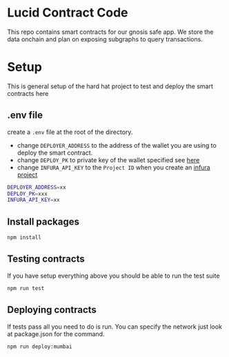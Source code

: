 # Lucid Contract Code


This repo contains smart contracts for our gnosis safe app. We store the data onchain 
and plan on exposing subgraphs to query transactions.


# Setup

This is general setup of the hard hat project to test and deploy the smart contracts here


## .env file

create a `.env` file at the root of the directory. 

* change `DEPLOYER_ADDRESS` to the address of the wallet you are using to deploy the smart contract.
* change `DEPLOY_PK` to private key of the wallet specified see [here](https://metamask.zendesk.com/hc/en-us/articles/360015289632-How-to-Export-an-Account-Private-Key)
* change `INFURA_API_KEY` to the  `Project ID` when you create an [infura project](https://docs.infura.io/infura/create-a-project)

```bash
DEPLOYER_ADDRESS=xx
DEPLOY_PK=xxx
INFURA_API_KEY=xx
```


## Install packages 


```bash
npm install 
```

## Testing contracts
If you have setup everything above you should be able to run the test suite

```bash
npm run test
```

## Deploying contracts

If tests pass all you need to do is run. You can specify the network just look at package.json for the command.

```bash
npm run deploy:mumbai
```
